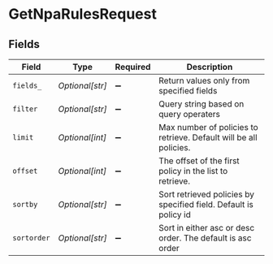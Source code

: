 # GetNpaRulesRequest


## Fields

| Field                                                             | Type                                                              | Required                                                          | Description                                                       |
| ----------------------------------------------------------------- | ----------------------------------------------------------------- | ----------------------------------------------------------------- | ----------------------------------------------------------------- |
| `fields_`                                                         | *Optional[str]*                                                   | :heavy_minus_sign:                                                | Return values only from specified fields                          |
| `filter`                                                          | *Optional[str]*                                                   | :heavy_minus_sign:                                                | Query string based on query operaters                             |
| `limit`                                                           | *Optional[int]*                                                   | :heavy_minus_sign:                                                | Max number of policies to retrieve. Default will be all policies. |
| `offset`                                                          | *Optional[int]*                                                   | :heavy_minus_sign:                                                | The offset of the first policy in the list to retrieve.           |
| `sortby`                                                          | *Optional[str]*                                                   | :heavy_minus_sign:                                                | Sort retrieved policies by specified field. Default is policy id  |
| `sortorder`                                                       | *Optional[str]*                                                   | :heavy_minus_sign:                                                | Sort in either asc or desc order. The default is asc order        |